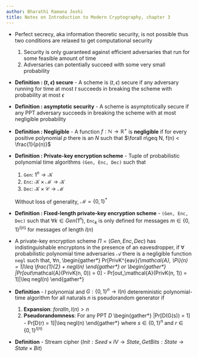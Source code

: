 ```yaml
---
author: Bharathi Ramana Joshi
title: Notes on Introduction to Modern Cryptography, chapter 3
---
```

- Perfect secrecy, aka information theoretic security, is not possible thus two
    conditions are relaxed to get computational security
    1. Security is only guaranteed against efficient adversaries that run for
       some feasible amount of time
    2. Adversaries can potentially succeed with some very small probability
- **Definition : $(t,\epsilon)$ secure** - A scheme is $(t,\epsilon)$
    secure if any adversary running for time at most $t$ succeeds in breaking
    the scheme with probability at most $\epsilon$
- **Definition : asymptotic security** - A scheme is asymptotically secure if
    any PPT adversary succeeds in breaking the scheme with at most negligible
    probability
- **Definition : Negligible** - A function $f:\mathbb{N}\rightarrow\mathbb{R}^+$
    is **negligible** if for every positive polynomial $p$ there is an $N$ such
    that $\forall n\geq N, f(n) < \frac{1}{p(n)}$
- **Definition : Private-key encryption scheme** - Tuple of probabilistic
    polynomial time algorithms `(Gen, Enc, Dec)` such that
    1. `Gen`: $1^n\rightarrow \mathcal{K}$
    2. `Enc`: $\mathcal{K}\times\mathcal{M}\rightarrow \mathcal{K}$
    3. `Dec`: $\mathcal{K}\times\mathcal{C}\rightarrow \mathcal{M}$

    Without loss of generality, $\mathcal{M} = \{0, 1\}^*$
- **Definition : Fixed-length private-key encryption scheme** - `(Gen, Enc, Dec)`
  such that $\forall k\in Gen(1^n)$, `Enc`$_k$ is only defined for messages
  $m\in \{0,1\}^{l(n)}$ for messages of length $l(n)$
- A private-key encryption scheme $\Pi = (Gen, Enc, Dec)$ has indistinguishable
    encryptons in the presence of an eavesdropper, if $\forall$ probabilistic
    polynomial time adversaries $\mathcal{A}$ there is a negligible function
    `negl` such that, $\forall n$,
    \begin{gather*}
    Pr[PrivK^{eav}_{\mathcal{A}, \Pi}(n) = 1]\leq \frac{1}{2} + negl(n)
    \end{gather*}
    or
    \begin{gather*}
    |Pr[out_\mathcal{A}(PrivK(n, 0)) = 0] - Pr[out_\mathcal{A}(PrivK(n, 1)) = 1]|\leq negl(n)
    \end{gather*}
- **Definition** - $l$ polynomial and $G:\{0,1\}^n\rightarrow l(n)$
  detereministic polynomial-time algorithm for all naturals $n$ is pseudorandom
  generator if
  1. **Expansion**: $forall n, l(n) > n$
  2. **Pseudorandomness**: For any PPT $D$
  \begin{gather*}
  |Pr[D(G(s)) = 1] - Pr[D(r) = 1]|\leq negl(n)
  \end{gather*}
  where $s\in \{0,1\}^n$ and $r\in\{0,1\}^{l(n)}$
- **Definition** - Stream cipher $(Init:Seed\times IV\rightarrow State,
    GetBits:State\rightarrow State\times Bit)$
